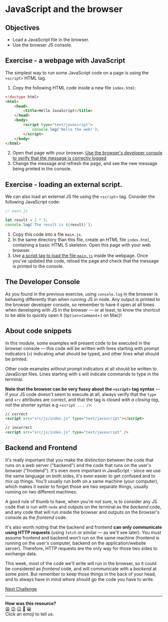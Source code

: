 # JavaScript and the browser

## Objectives

 * Load a JavaScript file in the browser.
 * Use the browser JS console.

<!-- OMITTED -->

## Exercise - a webpage with JavaScript

The simplest way to run some JavaScript code on a page is using the `<script>` HTML tag.

1. Copy the following HTML code inside a new file `index.html`:

```html
<!doctype html>
<html>
    <head>
        <title>Hello JavaScript</title>
    </head>
    <body>
        <script type="text/javascript">
            console.log('Hello the web!');
        </script>
    </body>
</html>
```

2. Open that page with your browser. [Use the browser's developer console to verify that the message is correctly logged](https://developer.chrome.com/docs/devtools/console/)
3. Change the message and refresh the page, and see the new message being printed in the console.

## Exercise - loading an external script.

We can also load an external JS file using the `<script>` tag. Consider the following JavaScript code:

```javascript
// main.js

let result = 2 * 3;
console.log(`The result is ${result}`);
```

1. Copy this code into a file `main.js`. 
2. In the same directory than this file, create an HTML file `index.html`, containing a basic HTML 5 skeleton. Open this page with your web browser.
3. Use [a script tag to load the file `main.js`](https://developer.mozilla.org/en-US/docs/Web/HTML/Element/script#examples) inside the webpage. Once you've updated the code, reload the page and check that the message is printed to the console.

## The Developer Console

As you found in the previous exercise, using `console.log` in the browser is behaving differently than when running JS in node. Any output is printed to the browser developer console, so remember to have it open at all times when developing with JS in the browser — or at least, to know the shortcut to be able to quickly open it (`Option`+`Command`+`J` on Mac)!

## About code snippets

In this module, some examples will present code to be executed in the browser console — this code will be written with lines starting with prompt indicators (`>`) indicating what should be typed, and other lines what should be printed.

Other code examples without prompt indicators at all should be written to JavaScript files. Lines starting with `$` will indicate commands to type in the terminal.

**Note that the browser can be very fussy about the `<script>` tag syntax** — if your JS code doesn't seem to execute at all, always verify that the `type` and `src` attributes are correct, and that the tag is closed *with a closing tag*, not the shorter syntax e.g `<script ... />`:

```html
// correct
<script src="src/js/index.js" type="text/javascript"></script>

// incorrect
<script src="src/js/index.js" type="text/javascript" />
```

## Backend and Frontend

It's really important that you make the distinction between the code that runs on a web server ("backend") and the code that runs on the user's browser ("frontend"). It's even more important in JavaScript - since we use the same language on both sides, it's even easier to get confused and to mix up things. You'll usually run both on a same machine (your computer), which makes it easier to forget those are two separate things, usually running on two different machines.

A good rule of thumb to have, when you're not sure, is to consider any JS code that is run with `node` and outputs on the terminal as the *backend* code, and any code that will run inside the browser and outputs on the browser's console as the *frontend* code.

It's also worth noting that the backend and frontend **can only communicate using HTTP requests** (using `fetch` or similar — as we'll see later). You must assume frontend and backend won't run on the same machine (frontend is running on the user's computer, backend on the application/website server). Therefore, HTTP requests are the only way for those two sides to exchange data.

This week, most of the code we'll write will run in the browser, so it could be considered as *frontend* code, and will communicate with a *backend* at some point. But remember to keep those things in the back of your head, and to always have in mind *where* should go the code you have to write.

[Next Challenge](02_build_tool.md)

<!-- BEGIN GENERATED SECTION DO NOT EDIT -->

---

**How was this resource?**  
[😫](https://airtable.com/shrUJ3t7KLMqVRFKR?prefill_Repository=makersacademy/javascript-web-applications&prefill_File=contents/01_javascript_browser.md&prefill_Sentiment=😫) [😕](https://airtable.com/shrUJ3t7KLMqVRFKR?prefill_Repository=makersacademy/javascript-web-applications&prefill_File=contents/01_javascript_browser.md&prefill_Sentiment=😕) [😐](https://airtable.com/shrUJ3t7KLMqVRFKR?prefill_Repository=makersacademy/javascript-web-applications&prefill_File=contents/01_javascript_browser.md&prefill_Sentiment=😐) [🙂](https://airtable.com/shrUJ3t7KLMqVRFKR?prefill_Repository=makersacademy/javascript-web-applications&prefill_File=contents/01_javascript_browser.md&prefill_Sentiment=🙂) [😀](https://airtable.com/shrUJ3t7KLMqVRFKR?prefill_Repository=makersacademy/javascript-web-applications&prefill_File=contents/01_javascript_browser.md&prefill_Sentiment=😀)  
Click an emoji to tell us.

<!-- END GENERATED SECTION DO NOT EDIT -->

